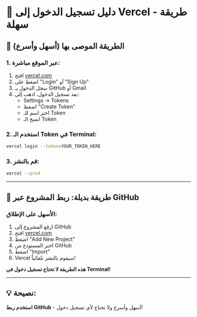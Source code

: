 # 🔑 دليل تسجيل الدخول إلى Vercel - طريقة سهلة

## 🎯 الطريقة الموصى بها (أسهل وأسرع)

### 1. عبر الموقع مباشرة:

1. افتح [vercel.com](https://vercel.com)
2. اضغط على "Login" أو "Sign Up"
3. سجل الدخول بـ GitHub أو Gmail
4. بعد تسجيل الدخول، اذهب إلى:
   - Settings → Tokens
   - اضغط "Create Token"
   - اختر اسم للـ Token
   - انسخ الـ Token

### 2. استخدم الـ Token في Terminal:

```bash
vercel login --token=YOUR_TOKEN_HERE
```

### 3. قم بالنشر:

```bash
vercel --prod
```

---

## 🔄 طريقة بديلة: ربط المشروع عبر GitHub

### الأسهل على الإطلاق:

1. ارفع المشروع إلى GitHub
2. افتح [vercel.com](https://vercel.com)
3. اضغط "Add New Project"
4. اختر المستودع من GitHub
5. اضغط "Import"
6. Vercel سيقوم بالنشر تلقائياً!

**هذه الطريقة لا تحتاج تسجيل دخول في Terminal!**

---

## 💡 نصيحة:

**استخدم ربط GitHub** - أسهل وأسرع ولا تحتاج لأي تسجيل دخول!
